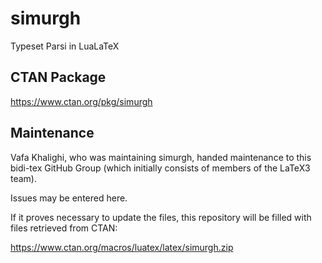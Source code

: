 # simurgh
Typeset Parsi in LuaLaTeX

## CTAN Package
 https://www.ctan.org/pkg/simurgh



## Maintenance
Vafa Khalighi, who was maintaining simurgh, handed maintenance to this bidi-tex
GitHub Group (which initially consists of members of the LaTeX3 team).

Issues may be entered here.

If it proves necessary to update the files, this repository will
be filled with files retrieved from CTAN:

https://www.ctan.org/macros/luatex/latex/simurgh.zip


